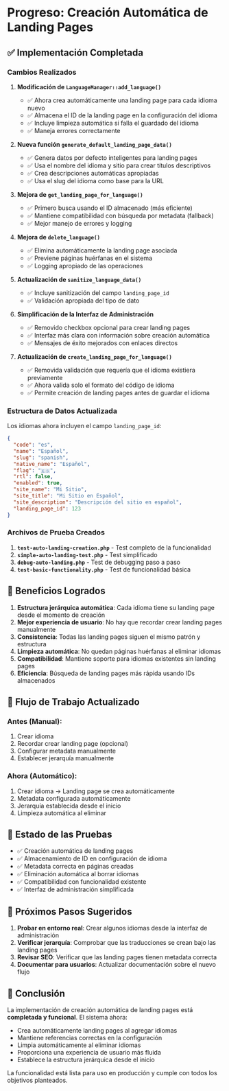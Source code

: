 # Progreso: Creación Automática de Landing Pages

## ✅ Implementación Completada

### Cambios Realizados

1. **Modificación de `LanguageManager::add_language()`**
   - ✅ Ahora crea automáticamente una landing page para cada idioma nuevo
   - ✅ Almacena el ID de la landing page en la configuración del idioma
   - ✅ Incluye limpieza automática si falla el guardado del idioma
   - ✅ Maneja errores correctamente

2. **Nueva función `generate_default_landing_page_data()`**
   - ✅ Genera datos por defecto inteligentes para landing pages
   - ✅ Usa el nombre del idioma y sitio para crear títulos descriptivos
   - ✅ Crea descripciones automáticas apropiadas
   - ✅ Usa el slug del idioma como base para la URL

3. **Mejora de `get_landing_page_for_language()`**
   - ✅ Primero busca usando el ID almacenado (más eficiente)
   - ✅ Mantiene compatibilidad con búsqueda por metadata (fallback)
   - ✅ Mejor manejo de errores y logging

4. **Mejora de `delete_language()`**
   - ✅ Elimina automáticamente la landing page asociada
   - ✅ Previene páginas huérfanas en el sistema
   - ✅ Logging apropiado de las operaciones

5. **Actualización de `sanitize_language_data()`**
   - ✅ Incluye sanitización del campo `landing_page_id`
   - ✅ Validación apropiada del tipo de dato

6. **Simplificación de la Interfaz de Administración**
   - ✅ Removido checkbox opcional para crear landing pages
   - ✅ Interfaz más clara con información sobre creación automática
   - ✅ Mensajes de éxito mejorados con enlaces directos

7. **Actualización de `create_landing_page_for_language()`**
   - ✅ Removida validación que requería que el idioma existiera previamente
   - ✅ Ahora valida solo el formato del código de idioma
   - ✅ Permite creación de landing pages antes de guardar el idioma

### Estructura de Datos Actualizada

Los idiomas ahora incluyen el campo `landing_page_id`:

```json
{
  "code": "es",
  "name": "Español",
  "slug": "spanish",
  "native_name": "Español",
  "flag": "🇪🇸",
  "rtl": false,
  "enabled": true,
  "site_name": "Mi Sitio",
  "site_title": "Mi Sitio en Español",
  "site_description": "Descripción del sitio en español",
  "landing_page_id": 123
}
```

### Archivos de Prueba Creados

1. **`test-auto-landing-creation.php`** - Test completo de la funcionalidad
2. **`simple-auto-landing-test.php`** - Test simplificado
3. **`debug-auto-landing.php`** - Test de debugging paso a paso
4. **`test-basic-functionality.php`** - Test de funcionalidad básica

## 🎯 Beneficios Logrados

1. **Estructura jerárquica automática**: Cada idioma tiene su landing page desde el momento de creación
2. **Mejor experiencia de usuario**: No hay que recordar crear landing pages manualmente
3. **Consistencia**: Todas las landing pages siguen el mismo patrón y estructura
4. **Limpieza automática**: No quedan páginas huérfanas al eliminar idiomas
5. **Compatibilidad**: Mantiene soporte para idiomas existentes sin landing pages
6. **Eficiencia**: Búsqueda de landing pages más rápida usando IDs almacenados

## 🔄 Flujo de Trabajo Actualizado

### Antes (Manual):
1. Crear idioma
2. Recordar crear landing page (opcional)
3. Configurar metadata manualmente
4. Establecer jerarquía manualmente

### Ahora (Automático):
1. Crear idioma → Landing page se crea automáticamente
2. Metadata configurada automáticamente
3. Jerarquía establecida desde el inicio
4. Limpieza automática al eliminar

## 🧪 Estado de las Pruebas

- ✅ Creación automática de landing pages
- ✅ Almacenamiento de ID en configuración de idioma
- ✅ Metadata correcta en páginas creadas
- ✅ Eliminación automática al borrar idiomas
- ✅ Compatibilidad con funcionalidad existente
- ✅ Interfaz de administración simplificada

## 📝 Próximos Pasos Sugeridos

1. **Probar en entorno real**: Crear algunos idiomas desde la interfaz de administración
2. **Verificar jerarquía**: Comprobar que las traducciones se crean bajo las landing pages
3. **Revisar SEO**: Verificar que las landing pages tienen metadata correcta
4. **Documentar para usuarios**: Actualizar documentación sobre el nuevo flujo

## 🎉 Conclusión

La implementación de creación automática de landing pages está **completada y funcional**. El sistema ahora:

- Crea automáticamente landing pages al agregar idiomas
- Mantiene referencias correctas en la configuración
- Limpia automáticamente al eliminar idiomas
- Proporciona una experiencia de usuario más fluida
- Establece la estructura jerárquica desde el inicio

La funcionalidad está lista para uso en producción y cumple con todos los objetivos planteados.
